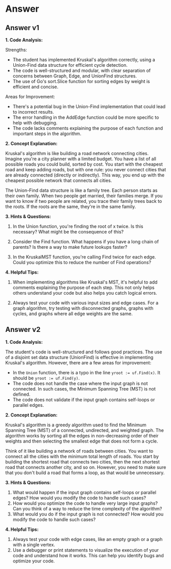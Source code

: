 # Answer

## Answer v1

**1. Code Analysis:**

Strengths:

- The student has implemented Kruskal's algorithm correctly, using a Union-Find data structure for efficient cycle detection.
- The code is well-structured and modular, with clear separation of concerns between Graph, Edge, and UnionFind structures.
- The use of Go's sort.Slice function for sorting edges by weight is efficient and concise.

Areas for Improvement:

- There's a potential bug in the Union-Find implementation that could lead to incorrect results.
- The error handling in the AddEdge function could be more specific to help with debugging.
- The code lacks comments explaining the purpose of each function and important steps in the algorithm.

**2. Concept Explanation:**

Kruskal's algorithm is like building a road network connecting cities. Imagine you're a city planner with a limited budget. You have a list of all possible roads you could build, sorted by cost. You start with the cheapest road and keep adding roads, but with one rule: you never connect cities that are already connected (directly or indirectly). This way, you end up with the cheapest possible network that connects all cities.

The Union-Find data structure is like a family tree. Each person starts as their own family. When two people get married, their families merge. If you want to know if two people are related, you trace their family trees back to the roots. If the roots are the same, they're in the same family.

**3. Hints & Questions:**

1. In the Union function, you're finding the root of x twice. Is this necessary? What might be the consequence of this?

2. Consider the Find function. What happens if you have a long chain of parents? Is there a way to make future lookups faster?

3. In the KruskalMST function, you're calling Find twice for each edge. Could you optimize this to reduce the number of Find operations?

**4. Helpful Tips:**

1. When implementing algorithms like Kruskal's MST, it's helpful to add comments explaining the purpose of each step. This not only helps others understand your code but also helps you catch logical errors.

2. Always test your code with various input sizes and edge cases. For a graph algorithm, try testing with disconnected graphs, graphs with cycles, and graphs where all edge weights are the same.

## Answer v2

**1. Code Analysis:**

The student's code is well-structured and follows good practices. The use of a disjoint set data structure (UnionFind) is effective in implementing Kruskal's algorithm. However, there are a few areas for improvement:

- In the `Union` function, there is a typo in the line `yroot := uf.Find(x)`. It should be `yroot := uf.Find(y)`.
- The code does not handle the case where the input graph is not connected. In such cases, the Minimum Spanning Tree (MST) is not defined.
- The code does not validate if the input graph contains self-loops or parallel edges.

**2. Concept Explanation:**

Kruskal's algorithm is a greedy algorithm used to find the Minimum Spanning Tree (MST) of a connected, undirected, and weighted graph. The algorithm works by sorting all the edges in non-decreasing order of their weights and then selecting the smallest edge that does not form a cycle.

Think of it like building a network of roads between cities. You want to connect all the cities with the minimum total length of roads. You start by building the shortest road that connects two cities, then the next shortest road that connects another city, and so on. However, you need to make sure that you don't build a road that forms a loop, as that would be unnecessary.

**3. Hints & Questions:**

1. What would happen if the input graph contains self-loops or parallel edges? How would you modify the code to handle such cases?
2. How would you optimize the code to handle very large input graphs? Can you think of a way to reduce the time complexity of the algorithm?
3. What would you do if the input graph is not connected? How would you modify the code to handle such cases?

**4. Helpful Tips:**

1. Always test your code with edge cases, like an empty graph or a graph with a single vertex.
2. Use a debugger or print statements to visualize the execution of your code and understand how it works. This can help you identify bugs and optimize your code.
